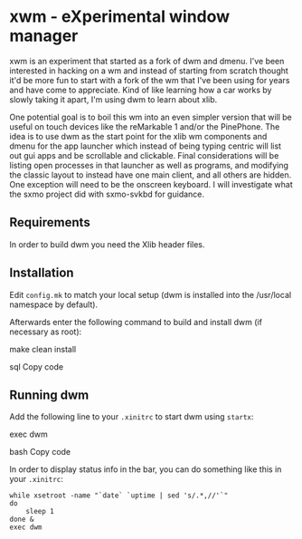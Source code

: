 # xwm - eXperimental window manager

xwm is an experiment that started as a fork of dwm and dmenu. I've been interested in hacking on a wm and instead of starting from scratch thought it'd be more fun to start with a fork of the wm that I've been using for years and have come to appreciate. Kind of like learning how a car works by slowly taking it apart, I'm using dwm to learn about xlib.

One potential goal is to boil this wm into an even simpler version that will be useful on touch devices like the reMarkable 1 and/or the PinePhone. The idea is to use dwm as the start point for the xlib wm components and dmenu for the app launcher which instead of being typing centric will list out gui apps and be scrollable and clickable. Final considerations will be listing open processes in that launcher as well as programs, and modifying the classic layout to instead have one main client, and all others are hidden. One exception will need to be the onscreen keyboard. I will investigate what the sxmo project did with sxmo-svkbd for guidance.

## Requirements

In order to build dwm you need the Xlib header files.

## Installation

Edit `config.mk` to match your local setup (dwm is installed into the /usr/local namespace by default).

Afterwards enter the following command to build and install dwm (if necessary as root):

make clean install

sql
Copy code

## Running dwm

Add the following line to your `.xinitrc` to start dwm using `startx`:

exec dwm

bash
Copy code

In order to display status info in the bar, you can do something like this in your `.xinitrc`:

```shell
while xsetroot -name "`date` `uptime | sed 's/.*,//'`"
do
	sleep 1
done &
exec dwm
